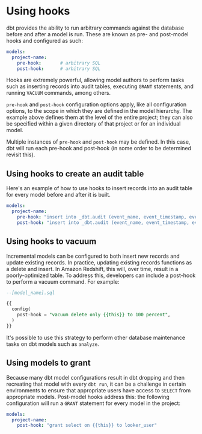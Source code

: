# Using hooks

dbt provides the ability to run arbitrary commands against the database before and after a model is run. These are known as pre- and post-model hooks and configured as such:

```YAML
models:
  project-name:
    pre-hook:       # arbitrary SQL
    post-hook:      # arbitrary SQL

```

Hooks are extremely powerful, allowing model authors to perform tasks such as inserting records into audit tables, executing `GRANT` statements, and running `VACUUM` commands, among others.

`pre-hook` and `post-hook` configuration options apply, like all configuration options, to the scope in which they are defined in the model hierarchy. The example above defines them at the level of the entire project; they can also be specified within a given directory of that project or for an individual model.

Multiple instances of `pre-hook` and `post-hook` may be defined. In this case, dbt will run each pre-hook and post-hook (in some order to be determined revisit this).

## Using hooks to create an audit table

Here's an example of how to use hooks to insert records into an audit table for every model before and after it is built.

```YAML
models:
  project-name:
    pre-hook: "insert into _dbt.audit (event_name, event_timestamp, event_schema, event_model) values ( 'starting model deployment', getdate(), '{{this.schema}}', '{{this.name}}')"
    post-hook: "insert into _dbt.audit (event_name, event_timestamp, event_schema, event_model) values ( 'completed model deployment', getdate(), '{{this.schema}}', '{{this.name}}')"
```

## Using hooks to vacuum

Incremental models can be configured to both insert new records and update existing records. In practice, updating existing records functions as a delete and insert. In Amazon Redshift, this will, over time, result in a poorly-optimized table. To address this, developers can include a post-hook to perform a vacuum command. For example:

```SQL
--[model_name].sql

{{
  config(
    post-hook = "vacuum delete only {{this}} to 100 percent",
  )
}}
```

It's possible to use this strategy to perform other database maintenance tasks on dbt models such as `analyze`.

## Using models to grant

Because many dbt model configurations result in dbt dropping and then recreating that model with every `dbt run`, it can be a challenge in certain environments to ensure that appropriate users have access to `SELECT` from appropriate models. Post-model hooks address this: the following configuration will run a `GRANT` statement for every model in the project:

```YAML
models:
  project-name:
    post-hook: "grant select on {{this}} to looker_user"
```
